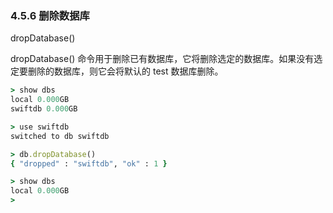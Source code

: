 ### 4.5.6  删除数据库

dropDatabase()

dropDatabase() 命令用于删除已有数据库，它将删除选定的数据库。如果没有选定要删除的数据库，则它会将默认的 test 数据库删除。

```ruby
> show dbs
local 0.000GB
swiftdb 0.000GB

> use swiftdb
switched to db swiftdb

> db.dropDatabase()
{ "dropped" : "swiftdb", "ok" : 1 }

> show dbs
local 0.000GB
>
```

